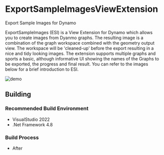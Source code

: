 # ExportSampleImagesViewExtension
 Export Sample Images for Dynamo

ExportSampleImages (ESI) is a View Extension for Dynamo which allows you to create images from Dyanmo graphs. The resulting image is a combination of the graph workspace combined with the geometry output view. The workspace will be 'cleaned-up' before the export resulting in a nice and tidy looking images. 
The extension supports multiple graphs and sports a basic, although informative UI showing the names of the Graphs to be exported, the progress and final result. You can refer to the images below for a brief introduction to ESI.

![demo](https://user-images.githubusercontent.com/5354594/186398409-8b400655-ff2f-4ca1-a2be-644d56ba7e25.gif)

## Building

### Recommended Build Environment
- VisualStudio 2022
- .Net Framework 4.8

### Build Process
- After 

